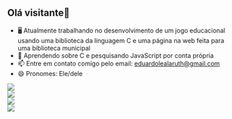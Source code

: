 ## Olá visitante👋
- 🖥️ Atualmente trabalhando no desenvolvimento de um jogo educacional usando uma biblioteca da linguagem C e uma página na web feita para uma biblioteca municipal
- 🌱 Aprendendo sobre C e pesquisando JavaScript por conta própria
- 📫 Entre em contato comigo pelo email: eduardolealaruth@gmail.com
- 😄 Pronomes: Ele/dele

<div width="50%" align="left"><img src="https://github-readme-stats.vercel.app/api?username=EduLeal&show_icons=true&theme=tokyonight"></div>
<div width="50%" align="left"><img src="https://github-readme-streak-stats.herokuapp.com?user=EduLeal&theme=tokyonight"></div>
<div align="left"><img src="https://github-readme-stats.vercel.app/api/top-langs/?username=EduLeal&theme=tokyonight"></div>
<div><img src="https://github-profile-trophy.vercel.app/?username=EduLeal&theme=tokyonight"></div>


<!--
**EduLeal/EduLeal** is a ✨ _special_ ✨ repository because its `README.md` (this file) appears on your GitHub profile.

Here are some ideas to get you started:

- 🔭 I’m currently working on ...
- 🌱 I’m currently learning ...
- 👯 I’m looking to collaborate on ...
- 🤔 I’m looking for help with ...
- 💬 Ask me about ...
- 📫 How to reach me: ...
- 😄 Pronouns: ...
- ⚡ Fun fact: ...
-->

